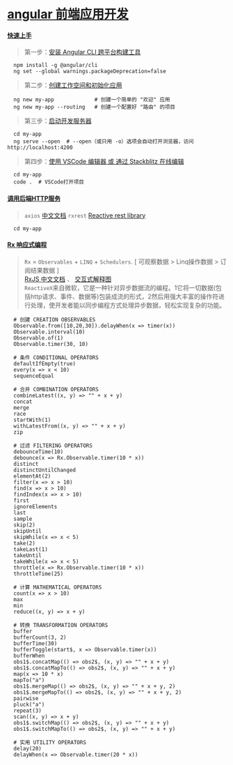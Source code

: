 # [**angular 前端应用开发**](https://github.com/angular/angular)

####   [**快速上手**](https://angular.cn/guide/quickstart)

> 第一步：[安装 Angular CLI 跨平台构建工具](https://angular.cn/guide/quickstart#step-1-install-the-angular-cli)

~~~
  npm install -g @angular/cli
  ng set --global warnings.packageDeprecation=false
~~~

> 第二步：[创建工作空间和初始化应用](https://angular.cn/guide/quickstart#step-2-create-a-workspace-and-initial-application)

~~~
  ng new my-app             # 创建一个简单的 "欢迎" 应用
  ng new my-app --routing   # 创建一个配置好 "路由" 的项目
~~~

> 第三步：[启动开发服务器](https://angular.cn/guide/quickstart#step-3-serve-the-application)

~~~
  cd my-app
  ng serve --open  # --open（或只用 -o）选项会自动打开浏览器，访问 http://localhost:4200
~~~

> 第四步：[使用 VSCode 编辑器 或 通过 Stackblitz 在线编辑](http://www.stackblitz.com/)

~~~
  cd my-app
  code .  # VSCode打开项目
~~~

####   [**调用后端HTTP服务**](https://angular.cn/guide/http)

> `axios` [中文文档](https://www.jianshu.com/p/7a9fbcbb1114)
  `rxrest` [Reactive rest library](https://github.com/soyuka/rxrest)

~~~
  cd my-app
~~~


####   [**Rx 响应式编程**](http://reactivex.io/languages.html)

> `Rx` = `Observables` + `LINQ` + `Schedulers`. [ 可观察数据 > Linq操作数据 > 订阅结果数据 ] <br>
  [RxJS 中文文档](https://cn.rx.js.org) 、 [交互式解释图](http://rxmarbles.com) <br>
  `ReactiveX`来自微软，它是一种针对异步数据流的编程。1它将一切数据(包括http请求、事件、数据等)包装成流的形式，2然后用强大丰富的操作符进行处理，使开发者能以同步编程方式处理异步数据，轻松实现复杂的功能。

~~~
  # 创建 CREATION OBSERVABLES
  Observable.from([10,20,30]).delayWhen(x => timer(x))
  Observable.interval(10)
  Observable.of(1)
  Observable.timer(30, 10)
  
  # 条件 CONDITIONAL OPERATORS
  defaultIfEmpty(true)
  every(x => x < 10)
  sequenceEqual
  
  # 合并 COMBINATION OPERATORS
  combineLatest((x, y) => "" + x + y)
  concat
  merge
  race
  startWith(1)
  withLatestFrom((x, y) => "" + x + y)
  zip
  
  # 过滤 FILTERING OPERATORS
  debounceTime(10)
  debounce(x => Rx.Observable.timer(10 * x))
  distinct
  distinctUntilChanged
  elementAt(2)
  filter(x => x > 10)
  find(x => x > 10)
  findIndex(x => x > 10)
  first
  ignoreElements
  last
  sample
  skip(2)
  skipUntil
  skipWhile(x => x < 5)
  take(2)
  takeLast(1)
  takeUntil
  takeWhile(x => x < 5)
  throttle(x => Rx.Observable.timer(10 * x))
  throttleTime(25)
  
  # 计算 MATHEMATICAL OPERATORS
  count(x => x > 10)
  max
  min
  reduce((x, y) => x + y)
  
  # 转换 TRANSFORMATION OPERATORS
  buffer
  bufferCount(3, 2)
  bufferTime(30)
  bufferToggle(start$, x => Observable.timer(x))
  bufferWhen
  obs1$.concatMap(() => obs2$, (x, y) => "" + x + y)
  obs1$.concatMapTo(() => obs2$, (x, y) => "" + x + y)
  map(x => 10 * x)
  mapTo("a")
  obs1$.mergeMap(() => obs2$, (x, y) => "" + x + y, 2)
  obs1$.mergeMapTo(() => obs2$, (x, y) => "" + x + y, 2)
  pairwise
  pluck("a")
  repeat(3)
  scan((x, y) => x + y)
  obs1$.switchMap(() => obs2$, (x, y) => "" + x + y)
  obs1$.switchMapTo(() => obs2$, (x, y) => "" + x + y)
  
  # 实用 UTILITY OPERATORS
  delay(20)
  delayWhen(x => Observable.timer(20 * x))
~~~


